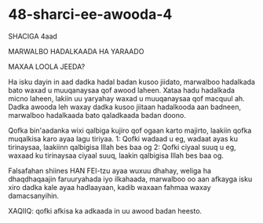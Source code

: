 # 48-sharci-ee-awooda-4

SHACIGA 4aad

MARWALBO HADALKAADA HA YARAADO

MAXAA LOOLA JEEDA?

Ha isku dayin in aad dadka hadal badan kusoo jiidato, marwalboo hadalkada bato waxad u muuqanaysaa qof awood laheen. Xataa hadu hadalkada micno laheen, lakiin uu yaryahay waxad u muuqanaysaa qof macquul ah. Dadka awooda leh waxay dadka kusoo jiitaan hadalkooda aan badneen, marwalboo hadalkaada bato qaladkaada badan doono.

Qofka bin'aadanka wixi qalbiga kujiro qof ogaan karto majirto, laakiin qofka muqalkisa karo ayaa lagu tiriyaa. 
1: Qofki wadaad u eg, wadaat ayas ku tirinaysaa, laakiinn qalbigisa Illah bes baa og
2: Qofki ciyaal suuq u eg, waxaad ku tirinaysaa ciyaal suuq, laakin qalbigisa Illah bes baa og.


Falsafahan shiines HAN FEI-tzu ayaa wuxuu dhahay, weliga ha dhaqdhaqaajin faruuryahada iyo ilkahaada, marwalboo oo aan afkayga isku xiro dadka kale ayaa hadlaayaan, kadib waxaan fahmaa waxay damacsanyihin.

XAQIIQ: qofki afkisa ka adkaada in uu awood badan heesto.
